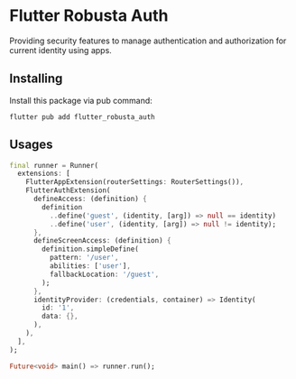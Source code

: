 Flutter Robusta Auth
====================

Providing security features to manage authentication and authorization for current identity using apps.

Installing
----------

Install this package via pub command:

```
flutter pub add flutter_robusta_auth
```

Usages
------

```dart
final runner = Runner(
  extensions: [
    FlutterAppExtension(routerSettings: RouterSettings()),
    FlutterAuthExtension(
      defineAccess: (definition) {
        definition
          ..define('guest', (identity, [arg]) => null == identity)
          ..define('user', (identity, [arg]) => null != identity);
      },
      defineScreenAccess: (definition) {
        definition.simpleDefine(
          pattern: '/user',
          abilities: ['user'],
          fallbackLocation: '/guest',
        );
      },
      identityProvider: (credentials, container) => Identity(
        id: '1',
        data: {},
      ),
    ),
  ],
);

Future<void> main() => runner.run();
```
